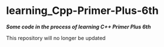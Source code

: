 # learning_Cpp-Primer-Plus-6th

***Some code in the process of learning C++ Primer Plus 6th***

This repository will no longer be updated
